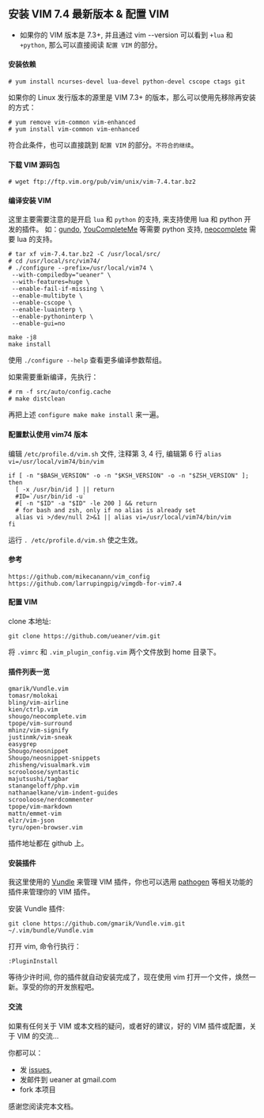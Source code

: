 ## 安装 VIM 7.4 最新版本 & 配置 VIM

* 如果你的 VIM 版本是 7.3+, 并且通过 vim --version 可以看到 `+lua` 和 `+python`, 
那么可以直接阅读 `配置 VIM` 的部分。

#### 安装依赖

    # yum install ncurses-devel lua-devel python-devel cscope ctags git

如果你的 Linux 发行版本的源里是 VIM 7.3+ 的版本，那么可以使用先移除再安装的方式：

    # yum remove vim-common vim-enhanced
    # yum install vim-common vim-enhanced

符合此条件，也可以直接跳到 `配置 VIM` 的部分。`不符合的继续`。

#### 下载 VIM 源码包

    # wget ftp://ftp.vim.org/pub/vim/unix/vim-7.4.tar.bz2

#### 编译安装 VIM

这里主要需要注意的是开启 `lua` 和 `python` 的支持, 来支持使用 lua 和 python 开发的插件。
如：[gundo], [YouCompleteMe] 等需要 python 支持, [neocomplete] 需要 lua 的支持。

    # tar xf vim-7.4.tar.bz2 -C /usr/local/src/
    # cd /usr/local/src/vim74/
    # ./configure --prefix=/usr/local/vim74 \
     --with-compiledby="ueaner" \
     --with-features=huge \
     --enable-fail-if-missing \
     --enable-multibyte \
     --enable-cscope \
     --enable-luainterp \
     --enable-pythoninterp \
     --enable-gui=no

    make -j8
    make install

使用 `./configure --help` 查看更多编译参数帮组。

如果需要重新编译，先执行：

    # rm -f src/auto/config.cache
    # make distclean

再把上述 `configure make make install` 来一遍。

#### 配置默认使用 vim74 版本

编辑 `/etc/profile.d/vim.sh` 文件, 注释第 3, 4 行, 编辑第 6 行 `alias vi=/usr/local/vim74/bin/vim`

    if [ -n "$BASH_VERSION" -o -n "$KSH_VERSION" -o -n "$ZSH_VERSION" ]; then
      [ -x /usr/bin/id ] || return
      #ID=`/usr/bin/id -u`
      #[ -n "$ID" -a "$ID" -le 200 ] && return
      # for bash and zsh, only if no alias is already set
      alias vi >/dev/null 2>&1 || alias vi=/usr/local/vim74/bin/vim
    fi

运行 `. /etc/profile.d/vim.sh` 使之生效。

#### 参考

    https://github.com/mikecanann/vim_config
    https://github.com/larrupingpig/vimgdb-for-vim7.4

#### 配置 VIM

clone 本地址:

    git clone https://github.com/ueaner/vim.git

将 `.vimrc` 和 `.vim_plugin_config.vim` 两个文件放到 home 目录下。

#### 插件列表一览

    gmarik/Vundle.vim
    tomasr/molokai
    bling/vim-airline
    kien/ctrlp.vim
    shougo/neocomplete.vim
    tpope/vim-surround
    mhinz/vim-signify
    justinmk/vim-sneak
    easygrep
    Shougo/neosnippet
    Shougo/neosnippet-snippets
    zhisheng/visualmark.vim
    scrooloose/syntastic
    majutsushi/tagbar
    stanangeloff/php.vim
    nathanaelkane/vim-indent-guides
    scrooloose/nerdcommenter
    tpope/vim-markdown
    mattn/emmet-vim
    elzr/vim-json
    tyru/open-browser.vim

插件地址都在 github 上。

#### 安装插件

我这里使用的 [Vundle] 来管理 VIM 插件，你也可以选用 [pathogen] 等相关功能的插件来管理你的 VIM 插件。

安装 Vundle 插件:

    git clone https://github.com/gmarik/Vundle.vim.git ~/.vim/bundle/Vundle.vim

打开 vim, 命令行执行：

    :PluginInstall

等待少许时间, 你的插件就自动安装完成了，现在使用 vim 打开一个文件，焕然一新。享受的你的开发旅程吧。

#### 交流

如果有任何关于 VIM 或本文档的疑问，或者好的建议，好的 VIM 插件或配置，关于 VIM 的交流...

你都可以：

* 发 [issues],
* 发邮件到 ueaner at gmail.com
* fork 本项目

感谢您阅读完本文档。

[gundo]: https://github.com/sjl/gundo.vim
[YouCompleteMe]: https://github.com/Valloric/YouCompleteMe
[neocomplete]: https://github.com/Shougo/neocomplete.vim
[pathogen]: http://github.com/tpope/vim-pathogen
[Vundle]: https://github.com/gmarik/Vundle.vim
[issues]: https://github.com/ueaner/vim/issues
